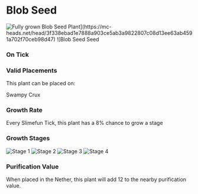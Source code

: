 # Blob Seed

![Fully grown $Blob Seed Plant](https://mc-heads.net/head/3f338ebad1e7888a903ce5ab3a9822807c08d13ee63ab4591a702f70ceb98d47) ![$Blob Seed Seed](https://mc-heads.net/head/81170da7341f323f8e4a3d0f8ca379f9af31511f346699f4bf0d09db95f63c6f)

### On Tick



### Valid Placements

This plant can be placed on:

Swampy Crux


### Growth Rate

Every Slimefun Tick, this plant has a 8% chance to grow a stage

### Growth Stages

![Stage 1](https://mc-heads.net/head/3de68c31890daf37bd7fcb91fe84cd55d151298b2a624291fd3b606135913780) ![Stage 2](https://mc-heads.net/head/4cfa7c6146fb68405e707dbd316b4d3dfb67f82d3c6fb81cec3ff5fbe96e905e) ![Stage 3](https://mc-heads.net/head/2abfd7bafd90c554e874f8f8e54d20da3c358191bfda20ca091879c74975eb79) ![Stage 4](https://mc-heads.net/head/7bd5f0f66ea609d937684de6a845d04b902978f98191534fd1f3ba9f1b71b3d8)

### Purification Value

When placed in the Nether, this plant will add 12 to the nearby purification value.